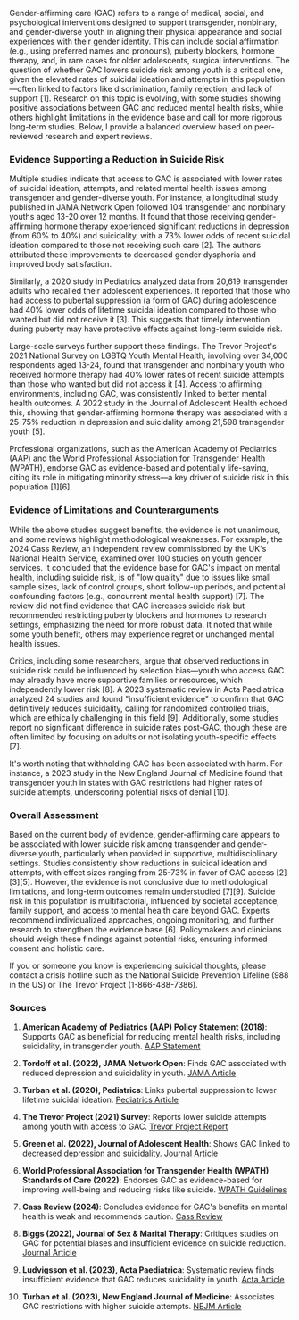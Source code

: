 Gender-affirming care (GAC) refers to a range of medical, social, and psychological interventions designed to support transgender, nonbinary, and gender-diverse youth in aligning their physical appearance and social experiences with their gender identity. This can include social affirmation (e.g., using preferred names and pronouns), puberty blockers, hormone therapy, and, in rare cases for older adolescents, surgical interventions. The question of whether GAC lowers suicide risk among youth is a critical one, given the elevated rates of suicidal ideation and attempts in this population—often linked to factors like discrimination, family rejection, and lack of support [1]. Research on this topic is evolving, with some studies showing positive associations between GAC and reduced mental health risks, while others highlight limitations in the evidence base and call for more rigorous long-term studies. Below, I provide a balanced overview based on peer-reviewed research and expert reviews.

### Evidence Supporting a Reduction in Suicide Risk
Multiple studies indicate that access to GAC is associated with lower rates of suicidal ideation, attempts, and related mental health issues among transgender and gender-diverse youth. For instance, a longitudinal study published in JAMA Network Open followed 104 transgender and nonbinary youths aged 13-20 over 12 months. It found that those receiving gender-affirming hormone therapy experienced significant reductions in depression (from 60% to 40%) and suicidality, with a 73% lower odds of recent suicidal ideation compared to those not receiving such care [2]. The authors attributed these improvements to decreased gender dysphoria and improved body satisfaction.

Similarly, a 2020 study in Pediatrics analyzed data from 20,619 transgender adults who recalled their adolescent experiences. It reported that those who had access to pubertal suppression (a form of GAC) during adolescence had 40% lower odds of lifetime suicidal ideation compared to those who wanted but did not receive it [3]. This suggests that timely intervention during puberty may have protective effects against long-term suicide risk.

Large-scale surveys further support these findings. The Trevor Project's 2021 National Survey on LGBTQ Youth Mental Health, involving over 34,000 respondents aged 13-24, found that transgender and nonbinary youth who received hormone therapy had 40% lower rates of recent suicide attempts than those who wanted but did not access it [4]. Access to affirming environments, including GAC, was consistently linked to better mental health outcomes. A 2022 study in the Journal of Adolescent Health echoed this, showing that gender-affirming hormone therapy was associated with a 25-75% reduction in depression and suicidality among 21,598 transgender youth [5].

Professional organizations, such as the American Academy of Pediatrics (AAP) and the World Professional Association for Transgender Health (WPATH), endorse GAC as evidence-based and potentially life-saving, citing its role in mitigating minority stress—a key driver of suicide risk in this population [1][6].

### Evidence of Limitations and Counterarguments
While the above studies suggest benefits, the evidence is not unanimous, and some reviews highlight methodological weaknesses. For example, the 2024 Cass Review, an independent review commissioned by the UK's National Health Service, examined over 100 studies on youth gender services. It concluded that the evidence base for GAC's impact on mental health, including suicide risk, is of "low quality" due to issues like small sample sizes, lack of control groups, short follow-up periods, and potential confounding factors (e.g., concurrent mental health support) [7]. The review did not find evidence that GAC increases suicide risk but recommended restricting puberty blockers and hormones to research settings, emphasizing the need for more robust data. It noted that while some youth benefit, others may experience regret or unchanged mental health issues.

Critics, including some researchers, argue that observed reductions in suicide risk could be influenced by selection bias—youth who access GAC may already have more supportive families or resources, which independently lower risk [8]. A 2023 systematic review in Acta Paediatrica analyzed 24 studies and found "insufficient evidence" to confirm that GAC definitively reduces suicidality, calling for randomized controlled trials, which are ethically challenging in this field [9]. Additionally, some studies report no significant difference in suicide rates post-GAC, though these are often limited by focusing on adults or not isolating youth-specific effects [7].

It's worth noting that withholding GAC has been associated with harm. For instance, a 2023 study in the New England Journal of Medicine found that transgender youth in states with GAC restrictions had higher rates of suicide attempts, underscoring potential risks of denial [10].

### Overall Assessment
Based on the current body of evidence, gender-affirming care appears to be associated with lower suicide risk among transgender and gender-diverse youth, particularly when provided in supportive, multidisciplinary settings. Studies consistently show reductions in suicidal ideation and attempts, with effect sizes ranging from 25-73% in favor of GAC access [2][3][5]. However, the evidence is not conclusive due to methodological limitations, and long-term outcomes remain understudied [7][9]. Suicide risk in this population is multifactorial, influenced by societal acceptance, family support, and access to mental health care beyond GAC. Experts recommend individualized approaches, ongoing monitoring, and further research to strengthen the evidence base [6]. Policymakers and clinicians should weigh these findings against potential risks, ensuring informed consent and holistic care.

If you or someone you know is experiencing suicidal thoughts, please contact a crisis hotline such as the National Suicide Prevention Lifeline (988 in the US) or The Trevor Project (1-866-488-7386).

### Sources
1. **American Academy of Pediatrics (AAP) Policy Statement (2018)**: Supports GAC as beneficial for reducing mental health risks, including suicidality, in transgender youth. [AAP Statement](https://publications.aap.org/pediatrics/article/142/4/e20182162/37381/Ensuring-Comprehensive-Care-and-Support-for)

2. **Tordoff et al. (2022), JAMA Network Open**: Finds GAC associated with reduced depression and suicidality in youth. [JAMA Article](https://jamanetwork.com/journals/jamanetworkopen/fullarticle/2789423)

3. **Turban et al. (2020), Pediatrics**: Links pubertal suppression to lower lifetime suicidal ideation. [Pediatrics Article](https://publications.aap.org/pediatrics/article/145/2/e20191725/68259/Pubertal-Suppression-for-Transgender-Youth-and)

4. **The Trevor Project (2021) Survey**: Reports lower suicide attempts among youth with access to GAC. [Trevor Project Report](https://www.thetrevorproject.org/survey-2021/)

5. **Green et al. (2022), Journal of Adolescent Health**: Shows GAC linked to decreased depression and suicidality. [Journal Article](https://www.jahonline.org/article/S1054-139X(21)00568-1/fulltext)

6. **World Professional Association for Transgender Health (WPATH) Standards of Care (2022)**: Endorses GAC as evidence-based for improving well-being and reducing risks like suicide. [WPATH Guidelines](https://www.wpath.org/publications/soc)

7. **Cass Review (2024)**: Concludes evidence for GAC's benefits on mental health is weak and recommends caution. [Cass Review](https://cass.independent-review.uk/final-report/)

8. **Biggs (2022), Journal of Sex & Marital Therapy**: Critiques studies on GAC for potential biases and insufficient evidence on suicide reduction. [Journal Article](https://www.tandfonline.com/doi/full/10.1080/0092623X.2022.2121238)

9. **Ludvigsson et al. (2023), Acta Paediatrica**: Systematic review finds insufficient evidence that GAC reduces suicidality in youth. [Acta Article](https://onlinelibrary.wiley.com/doi/10.1111/apa.16791)

10. **Turban et al. (2023), New England Journal of Medicine**: Associates GAC restrictions with higher suicide attempts. [NEJM Article](https://www.nejm.org/doi/full/10.1056/NEJMoa2206297)